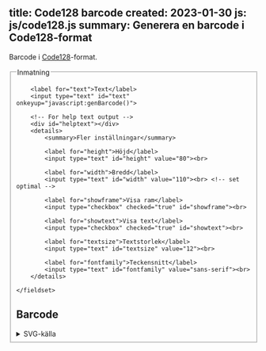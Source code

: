 title: Code128 barcode
created: 2023-01-30
js: js/code128.js
summary: Generera en barcode i Code128-format
---

Barcode i [Code128](https://en.wikipedia.org/wiki/Code_128)-format.

<form id="barcodeform" onchange="javascript:genBarcode()">
    <fieldset>
        <legend>Inmatning</legend>

        <label for="text">Text</label>
        <input type="text" id="text" onkeyup="javascript:genBarcode()">

        <!-- For help text output -->
        <div id="helptext"></div>
        <details>
            <summary>Fler inställningar</summary>

            <label for="height">Höjd</label>
            <input type="text" id="height" value="80"><br>

            <label for="width">Bredd</label>
            <input type="text" id="width" value="110"><br> <!-- set optimal -->

            <label for="showframe">Visa ram</label>
            <input type="checkbox" checked="true" id="showframe"><br>

            <label for="showtext">Visa text</label>
            <input type="checkbox" checked="true" id="showtext"><br>

            <label for="textsize">Textstorlek</label>
            <input type="text" id="textsize" value="12"><br>

            <label for="fontfamily">Teckensnitt</label>
            <input type="text" id="fontfamily" value="sans-serif"><br>
        </details>

    </fieldset>
</form>


## Barcode

<div id="barcode"></div>

<details>
    <summary>SVG-källa</summary>
    <code id="svgsource"></code>
</details>

